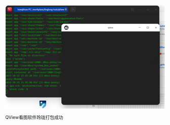 ![image-20231015153612924](https://raw.githubusercontent.com/Effortstosproutnew/PicGo-Bed/main/kshimgimage-20231015153612924.png)

QView看图软件玲珑打包成功